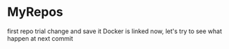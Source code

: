 # MyRepos
first repo trial
change and save it
Docker is linked now, let's try to see what happen at next commit

